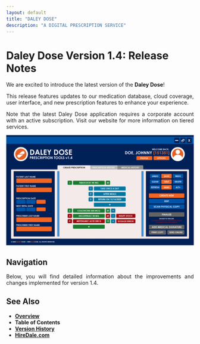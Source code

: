 ```yaml
---
layout: default
title: "DALEY DOSE"
description: "A DIGITAL PRESCRIPTION SERVICE"
---
```


# **Daley Dose Version 1.4: Release Notes**
  
<p style="text-align: justify;">
We are excited to introduce the latest version of the <strong>Daley Dose</strong>!
</p>

<p style="text-align: justify;">
This release features updates to our medication database, cloud coverage, user interface, and new prescription features to enhance your experience. 
</p>

<p style="text-align: justify;">
Note that the latest Daley Dose application requires a corporate account with an active subscription. Visit our website for more information on tiered services.
</p>

![Daily Dose user interface](/images/daley-dose-home-window-error.png)

## **Navigation**

<p style="text-align: justify;">
Below, you will find detailed information about the improvements and changes implemented for version 1.4.
</p>

## See Also

- [**Overview**](https://hiredale.github.io/daleydose/)
- **Table of Contents**
- [**Version History**](/daleydose/version-history)
- [**HireDale.com**](https://hiredale.github.io)
